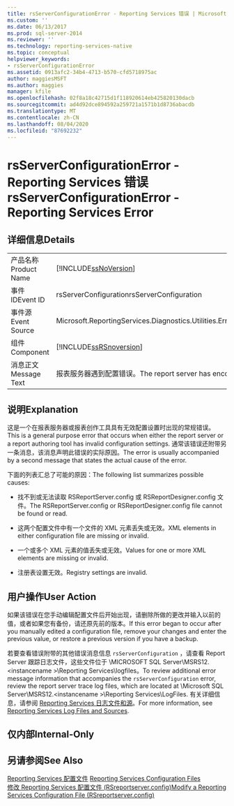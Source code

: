 ```yaml
---
title: rsServerConfigurationError - Reporting Services 错误 | Microsoft Docs
ms.custom: ''
ms.date: 06/13/2017
ms.prod: sql-server-2014
ms.reviewer: ''
ms.technology: reporting-services-native
ms.topic: conceptual
helpviewer_keywords:
- rsServerConfigurationError
ms.assetid: 0913afc2-34b4-4713-b570-cfd5718975ac
author: maggiesMSFT
ms.author: maggies
manager: kfile
ms.openlocfilehash: 02f8a18c42715d1f118920614eb425820130dacb
ms.sourcegitcommit: ad4d92dce894592a259721a1571b1d8736abacdb
ms.translationtype: MT
ms.contentlocale: zh-CN
ms.lasthandoff: 08/04/2020
ms.locfileid: "87692232"
---
```

# <a name="rsserverconfigurationerror---reporting-services-error"></a><span data-ttu-id="44faf-102">rsServerConfigurationError - Reporting Services 错误</span><span class="sxs-lookup"><span data-stu-id="44faf-102">rsServerConfigurationError - Reporting Services Error</span></span>
    
## <a name="details"></a><span data-ttu-id="44faf-103">详细信息</span><span class="sxs-lookup"><span data-stu-id="44faf-103">Details</span></span>  
  
|||  
|-|-|  
|<span data-ttu-id="44faf-104">产品名称</span><span class="sxs-lookup"><span data-stu-id="44faf-104">Product Name</span></span>|[!INCLUDE[ssNoVersion](../../includes/ssnoversion-md.md)]|  
|<span data-ttu-id="44faf-105">事件 ID</span><span class="sxs-lookup"><span data-stu-id="44faf-105">Event ID</span></span>|<span data-ttu-id="44faf-106">rsServerConfiguration</span><span class="sxs-lookup"><span data-stu-id="44faf-106">rsServerConfiguration</span></span>|  
|<span data-ttu-id="44faf-107">事件源</span><span class="sxs-lookup"><span data-stu-id="44faf-107">Event Source</span></span>|<span data-ttu-id="44faf-108">Microsoft.ReportingServices.Diagnostics.Utilities.ErrorStrings</span><span class="sxs-lookup"><span data-stu-id="44faf-108">Microsoft.ReportingServices.Diagnostics.Utilities.ErrorStrings</span></span>|  
|<span data-ttu-id="44faf-109">组件</span><span class="sxs-lookup"><span data-stu-id="44faf-109">Component</span></span>|[!INCLUDE[ssRSnoversion](../../includes/ssrsnoversion-md.md)]|  
|<span data-ttu-id="44faf-110">消息正文</span><span class="sxs-lookup"><span data-stu-id="44faf-110">Message Text</span></span>|<span data-ttu-id="44faf-111">报表服务器遇到配置错误。</span><span class="sxs-lookup"><span data-stu-id="44faf-111">The report server has encountered a configuration error.</span></span>|  
  
## <a name="explanation"></a><span data-ttu-id="44faf-112">说明</span><span class="sxs-lookup"><span data-stu-id="44faf-112">Explanation</span></span>  
 <span data-ttu-id="44faf-113">这是一个在报表服务器或报表创作工具具有无效配置设置时出现的常规错误。</span><span class="sxs-lookup"><span data-stu-id="44faf-113">This is a general purpose error that occurs when either the report server or a report authoring tool has invalid configuration settings.</span></span> <span data-ttu-id="44faf-114">通常该错误还附带另一条消息，该消息声明此错误的实际原因。</span><span class="sxs-lookup"><span data-stu-id="44faf-114">The error is usually accompanied by a second message that states the actual cause of the error.</span></span>  
  
 <span data-ttu-id="44faf-115">下面的列表汇总了可能的原因：</span><span class="sxs-lookup"><span data-stu-id="44faf-115">The following list summarizes possible causes:</span></span>  
  
-   <span data-ttu-id="44faf-116">找不到或无法读取 RSReportServer.config 或 RSReportDesigner.config 文件。</span><span class="sxs-lookup"><span data-stu-id="44faf-116">The RSReportServer.config or RSReportDesigner.config file cannot be found or read.</span></span>  
  
-   <span data-ttu-id="44faf-117">这两个配置文件中有一个文件的 XML 元素丢失或无效。</span><span class="sxs-lookup"><span data-stu-id="44faf-117">XML elements in either configuration file are missing or invalid.</span></span>  
  
-   <span data-ttu-id="44faf-118">一个或多个 XML 元素的值丢失或无效。</span><span class="sxs-lookup"><span data-stu-id="44faf-118">Values for one or more XML elements are missing or invalid.</span></span>  
  
-   <span data-ttu-id="44faf-119">注册表设置无效。</span><span class="sxs-lookup"><span data-stu-id="44faf-119">Registry settings are invalid.</span></span>  
  
## <a name="user-action"></a><span data-ttu-id="44faf-120">用户操作</span><span class="sxs-lookup"><span data-stu-id="44faf-120">User Action</span></span>  
 <span data-ttu-id="44faf-121">如果该错误在您手动编辑配置文件后开始出现，请删除所做的更改并输入以前的值，或者如果您有备份，请还原先前的版本。</span><span class="sxs-lookup"><span data-stu-id="44faf-121">If this error began to occur after you manually edited a configuration file, remove your changes and enter the previous value, or restore a previous version if you have a backup.</span></span>  
  
 <span data-ttu-id="44faf-122">若要查看错误附带的其他错误消息信息 `rsServerConfiguration` ，请查看 Report Server 跟踪日志文件，这些文件位于 \MICROSOFT SQL Server\MSRS12. \<instancename >\Reporting Services\logfiles。</span><span class="sxs-lookup"><span data-stu-id="44faf-122">To review additional error message information that accompanies the `rsServerConfiguration` error, review the report server trace log files, which are located at \Microsoft SQL Server\MSRS12.\<instancename >\Reporting Services\LogFiles.</span></span> <span data-ttu-id="44faf-123">有关详细信息，请参阅 [Reporting Services 日志文件和源](../report-server/reporting-services-log-files-and-sources.md)。</span><span class="sxs-lookup"><span data-stu-id="44faf-123">For more information, see [Reporting Services Log Files and Sources](../report-server/reporting-services-log-files-and-sources.md).</span></span>  
  
## <a name="internal-only"></a><span data-ttu-id="44faf-124">仅内部</span><span class="sxs-lookup"><span data-stu-id="44faf-124">Internal-Only</span></span>  
  
## <a name="see-also"></a><span data-ttu-id="44faf-125">另请参阅</span><span class="sxs-lookup"><span data-stu-id="44faf-125">See Also</span></span>  
 <span data-ttu-id="44faf-126">[Reporting Services 配置文件](../report-server/reporting-services-configuration-files.md) </span><span class="sxs-lookup"><span data-stu-id="44faf-126">[Reporting Services Configuration Files](../report-server/reporting-services-configuration-files.md) </span></span>  
 [<span data-ttu-id="44faf-127">修改 Reporting Services 配置文件 (RSreportserver.config)</span><span class="sxs-lookup"><span data-stu-id="44faf-127">Modify a Reporting Services Configuration File &#40;RSreportserver.config&#41;</span></span>](../report-server/modify-a-reporting-services-configuration-file-rsreportserver-config.md)  
  
  
